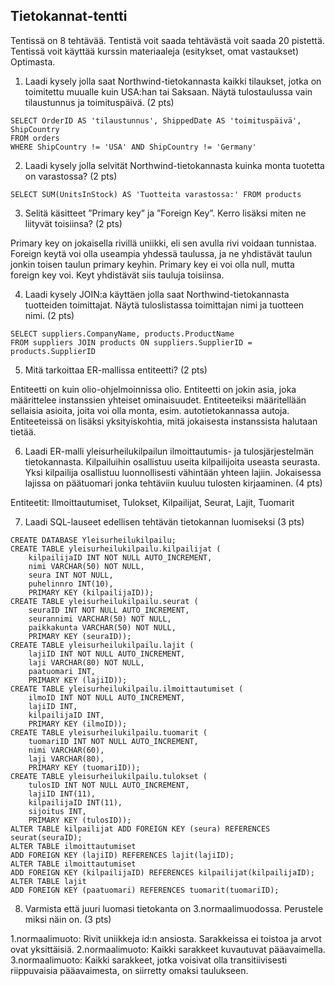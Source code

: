 ## Tietokannat-tentti

Tentissä on 8 tehtävää. Tentistä voit saada tehtävästä voit saada 20 pistettä. Tentissä voit käyttää kurssin materiaaleja (esitykset, omat vastaukset) Optimasta. 

1. Laadi kysely jolla saat Northwind-tietokannasta kaikki tilaukset, jotka on toimitettu muualle kuin USA:han tai Saksaan. Näytä tulostaulussa vain tilaustunnus ja toimituspäivä.  (2 pts)
```
SELECT OrderID AS 'tilaustunnus', ShippedDate AS 'toimituspäivä', ShipCountry 
FROM orders 
WHERE ShipCountry != 'USA' AND ShipCountry != 'Germany'
```

2. Laadi kysely jolla selvität Northwind-tietokannasta kuinka monta tuotetta on varastossa? (2 pts)
```
SELECT SUM(UnitsInStock) AS 'Tuotteita varastossa:' FROM products
```

3. Selitä käsitteet ”Primary key” ja ”Foreign Key”. Kerro lisäksi miten ne liityvät toisiinsa? (2 pts)

Primary key on jokaisella rivillä uniikki, eli sen avulla rivi voidaan tunnistaa. Foreign keytä voi olla useampia yhdessä taulussa, ja ne yhdistävät taulun jonkin toisen taulun primary keyhin. Primary key ei voi olla null, mutta foreign key voi. Keyt yhdistävät siis tauluja toisiinsa. 

4. Laadi kysely JOIN:a käyttäen jolla saat Northwind-tietokannasta tuotteiden toimittajat. Näytä  tuloslistassa toimittajan nimi ja tuotteen nimi. (2 pts)
```
SELECT suppliers.CompanyName, products.ProductName 
FROM suppliers JOIN products ON suppliers.SupplierID = products.SupplierID
```
5. Mitä tarkoittaa ER-mallissa entiteetti? (2 pts)

Entiteetti on kuin olio-ohjelmoinnissa olio. Entiteetti on jokin asia, joka määrittelee instanssien yhteiset ominaisuudet. Entiteeteiksi määritellään sellaisia asioita, joita voi olla monta, esim. autotietokannassa autoja. Entiteeteissä on lisäksi yksityiskohtia, mitä jokaisesta instanssista halutaan tietää.

6. Laadi ER-malli yleisurheilukilpailun ilmoittautumis- ja tulosjärjestelmän tietokannasta. Kilpailuihin osallistuu useita kilpailijoita useasta seurasta. Yksi kilpailija osallistuu luonnollisesti vähintään yhteen lajiin. Jokaisessa lajissa on päätuomari jonka tehtäviin kuuluu tulosten kirjaaminen. (4 pts)
 
Entiteetit: Ilmoittautumiset, Tulokset, Kilpailijat, Seurat, Lajit, Tuomarit

7. Laadi SQL-lauseet edellisen tehtävän tietokannan luomiseksi (3 pts)
```
CREATE DATABASE Yleisurheilukilpailu;
CREATE TABLE yleisurheilukilpailu.kilpailijat (
    kilpailijaID INT NOT NULL AUTO_INCREMENT,
    nimi VARCHAR(50) NOT NULL,
    seura INT NOT NULL,
    puhelinnro INT(10),
    PRIMARY KEY (kilpailijaID));
CREATE TABLE yleisurheilukilpailu.seurat (
    seuraID INT NOT NULL AUTO_INCREMENT,
    seurannimi VARCHAR(50) NOT NULL,
    paikkakunta VARCHAR(50) NOT NULL,
    PRIMARY KEY (seuraID));
CREATE TABLE yleisurheilukilpailu.lajit (
    lajiID INT NOT NULL AUTO_INCREMENT,
    laji VARCHAR(80) NOT NULL,
    paatuomari INT,
    PRIMARY KEY (lajiID));
CREATE TABLE yleisurheilukilpailu.ilmoittautumiset (
    ilmoID INT NOT NULL AUTO_INCREMENT,
    lajiID INT,
    kilpailijaID INT,
    PRIMARY KEY (ilmoID));
CREATE TABLE yleisurheilukilpailu.tuomarit (
    tuomariID INT NOT NULL AUTO_INCREMENT,
    nimi VARCHAR(60),
    laji VARCHAR(80),
    PRIMARY KEY (tuomariID));
CREATE TABLE yleisurheilukilpailu.tulokset (
    tulosID INT NOT NULL AUTO_INCREMENT,
    lajiID INT(11),
    kilpailijaID INT(11),
    sijoitus INT,
    PRIMARY KEY (tulosID));
ALTER TABLE kilpailijat ADD FOREIGN KEY (seura) REFERENCES seurat(seuraID);
ALTER TABLE ilmoittautumiset 
ADD FOREIGN KEY (lajiID) REFERENCES lajit(lajiID);
ALTER TABLE ilmoittautumiset 
ADD FOREIGN KEY (kilpailijaID) REFERENCES kilpailijat(kilpailijaID);
ALTER TABLE lajit
ADD FOREIGN KEY (paatuomari) REFERENCES tuomarit(tuomariID);
```

8. Varmista että juuri luomasi tietokanta on 3.normaalimuodossa. Perustele miksi näin on.  (3 pts)

1.normaalimuoto: Rivit uniikkeja id:n ansiosta. Sarakkeissa ei toistoa ja arvot ovat yksittäisiä.
2.normaalimuoto: Kaikki sarakkeet kuvautuvat pääavaimella.
3.normaalimuoto: Kaikki sarakkeet, jotka voisivat olla transitiivisesti riippuvaisia pääavaimesta, on siirretty omaksi taulukseen.

